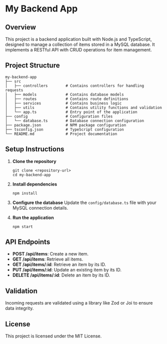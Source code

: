 # My Backend App

## Overview
This project is a backend application built with Node.js and TypeScript, designed to manage a collection of items stored in a MySQL database. It implements a RESTful API with CRUD operations for item management.

## Project Structure
```
my-backend-app
├── src
│   ├── controllers        # Contains controllers for handling requests
│   ├── models             # Contains database models
│   ├── routes             # Contains route definitions
│   ├── services           # Contains business logic
│   ├── utils              # Contains utility functions and validation
│   └── app.ts             # Entry point of the application
├── config                 # Configuration files
│   └── database.ts        # Database connection configuration
├── package.json           # NPM package configuration
├── tsconfig.json          # TypeScript configuration
└── README.md              # Project documentation
```

## Setup Instructions

1. **Clone the repository**
   ```
   git clone <repository-url>
   cd my-backend-app
   ```

2. **Install dependencies**
   ```
   npm install
   ```

3. **Configure the database**
   Update the `config/database.ts` file with your MySQL connection details.

4. **Run the application**
   ```
   npm start
   ```

## API Endpoints

- **POST /api/items**: Create a new item.
- **GET /api/items**: Retrieve all items.
- **GET /api/items/:id**: Retrieve an item by its ID.
- **PUT /api/items/:id**: Update an existing item by its ID.
- **DELETE /api/items/:id**: Delete an item by its ID.

## Validation
Incoming requests are validated using a library like Zod or Joi to ensure data integrity.

## License
This project is licensed under the MIT License.